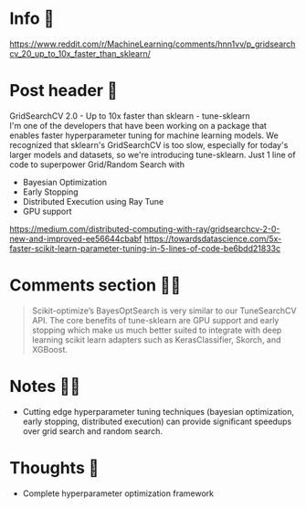 # Info 📌
https://www.reddit.com/r/MachineLearning/comments/hnn1vv/p_gridsearchcv_20_up_to_10x_faster_than_sklearn/

# Post header 📝
GridSearchCV 2.0 - Up to 10x faster than sklearn - tune-sklearn  
I'm one of the developers that have been working on a package that enables faster hyperparameter tuning for machine learning models. We recognized that sklearn's GridSearchCV is too slow, especially for today's larger models and datasets, so we're introducing tune-sklearn. Just 1 line of code to superpower Grid/Random Search with
- Bayesian Optimization
- Early Stopping
- Distributed Execution using Ray Tune
- GPU support

https://medium.com/distributed-computing-with-ray/gridsearchcv-2-0-new-and-improved-ee56644cbabf
https://towardsdatascience.com/5x-faster-scikit-learn-parameter-tuning-in-5-lines-of-code-be6bdd21833c

# Comments section 👂🏻
>Scikit-optimize’s BayesOptSearch is very similar to our TuneSearchCV API.
>The core benefits of tune-sklearn are GPU support and early stopping which make us much better suited to integrate with deep learning scikit learn adapters such as KerasClassifier, Skorch, and XGBoost.

# Notes ✍🏻
- Cutting edge hyperparameter tuning techniques (bayesian optimization, early stopping, distributed execution) can provide significant speedups over grid search and random search.

# Thoughts 💭
- Complete hyperparameter optimization framework